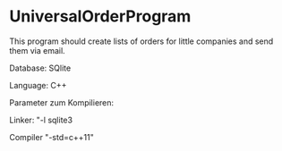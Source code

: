 # UniversalOrderProgram
This program should create lists of orders for little companies and send them via email.

Database: SQlite

Language: C++

Parameter zum Kompilieren:

Linker: "-l sqlite3

Compiler "-std=c++11"
